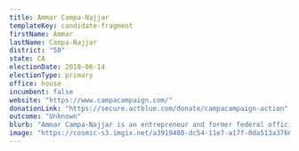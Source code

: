 ```yaml
---
title: Ammar Campa-Najjar
templateKey: candidate-fragment
firstName: Ammar
lastName: Campa-Najjar
district: "50"
state: CA
electionDate: 2018-06-14
electionType: primary
office: house
incumbent: false
website: "https://www.campacampaign.com/"
donationLink: "https://secure.actblue.com/donate/campacampaign-action"
outcome: "Unknown"
blurb: "Ammar Campa-Najjar is an entrepreneur and former federal official who was born and raised in San Diego, California. He lived in Gaza where he witnessed war, emboldening him to be a staunch advocate of peace and combatting economic injustice. His platform includes a $21 billion investment in apprenticeship jobs, Medicare for all, passing a clean Dream Act, investing in renewable energy, and overturning Citizens United."
image: "https://cosmic-s3.imgix.net/a3919480-dc54-11e7-a17f-0da513a37668-JD_Site_AmmarCampa-Najarr_1000x600_120317_REV2 (1).jpg"
---
```

